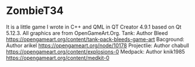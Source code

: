 # ZombieT34
It is a little game I wrote in C++ and QML in QT Creator 4.9.1 based on Qt 5.12.3.
All graphics are from OpenGameArt.Org. 
Tank: Author Bleed https://opengameart.org/content/tank-pack-bleeds-game-art
Bacground: Author arikel https://opengameart.org/node/10178
Projectlie: Author chabull https://opengameart.org/content/explosions-0
Medpack: Author knik1985 https://opengameart.org/content/medkit-0
